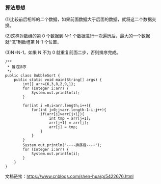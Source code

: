 ### 算法思想

(1)比较前后相邻的二个数据，如果前面数据大于后面的数据，就将这二个数据交换。

(2)这样对数组的第 0 个数据到 N-1 个数据进行一次遍历后，最大的一个数据就“沉”到数组第 N-1 个位置。

(3)N=N-1，如果 N 不为 0 就重复前面二步，否则排序完成。

```
/**
 * 冒泡排序
 */
public class BubbleSort {
    public static void main(String[] args) {
        int[] arr={6,3,8,2,9,1};
        for (Integer i:arr) {
            System.out.println(i);
        }

        for(int i =0;i<arr.length;i++){
            for(int j=0;j<arr.length-1-i;j++){
                if(arr[j]>arr[j+1]){
                    int tmp = arr[j+1];
                    arr[j+1] = arr[j];
                    arr[j] = tmp;
                }
            }
        }
        System.out.println("----排序后----");
        for (Integer i:arr) {
            System.out.println(i);
        }
    }
}
```

文档链接：https://www.cnblogs.com/shen-hua/p/5422676.html